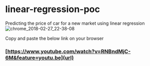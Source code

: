 # linear-regression-poc
Predicting the price of car for a new market using linear regression
![chrome_2018-02-27_22-38-08](https://user-images.githubusercontent.com/36405277/36742988-23b66d1c-1c0f-11e8-885f-2dd534dc1948.png)

Copy and paste the below link on your browser

### **[https://www.youtube.com/watch?v=RNBndMjC-6M&feature=youtu.be](url)**
